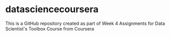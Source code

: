 # datasciencecoursera
This is a GitHub repository created as part of Week 4 Assignments for Data Scientist's Toolbox Course from Coursera

